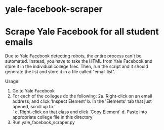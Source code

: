 # yale-facebook-scraper
# Scrape Yale Facebook for all student emails

Due to Yale Facebook detecting robots, the entire process can't be automated. Instead, you have to take the HTML from Yale Facebook and store it in the individual college files. Then, run the script and it should generate the list and store it in a file called "email list".

Usage:

1. Go to Yale Facebook
2. For each of the colleges do the following:
2a. Right-click on an email address, and click 'Inspect Element'
b. In the 'Elements' tab that just opened, scroll up to '<div class="display_data">'
c. Right-click on that class and click 'Copy Element'
d. Paste into appropriate college file in this directory
3. Run yale_facebook_scraper.py 
